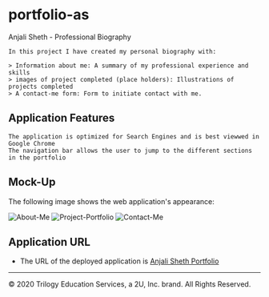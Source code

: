 # portfolio-as
Anjali Sheth - Professional Biography

```
In this project I have created my personal biography with:

> Information about me: A summary of my professional experience and skills
> images of project completed (place holders): Illustrations of projects completed
> A contact-me form: Form to initiate contact with me.

```

## Application Features

```
The application is optimized for Search Engines and is best viewwed in Google Chrome
The navigation bar allows the user to jump to the different sections in the portfolio

```
## Mock-Up

The following image shows the web application's appearance:

![About-Me](https://github.com/asheth22/portfolio-as/tree/main/assets/images/portfolio-as.png)
![Project-Portfolio](https://github.com/asheth22/portfolio-as/tree/main/assets/images/portfolio-projects.png)
![Contact-Me](https://github.com/asheth22/portfolio-as/tree/main/assets/imagescontact.png)

## Application URL

* The URL of the deployed application is [Anjali Sheth Portfolio](https://asheth22.github.io/portfolio-as/)

- - -
© 2020 Trilogy Education Services, a 2U, Inc. brand. All Rights Reserved.